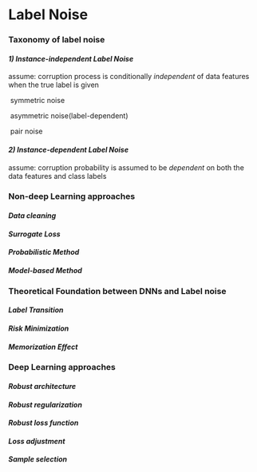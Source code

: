 # Label  Noise

### Taxonomy of label noise

#### *1) **Instance-independent Label Noise***

assume:  corruption process is conditionally *independent* of data features when the true label is given

​	symmetric noise

​	asymmetric noise(label-dependent)

​	pair noise

#### *2) **Instance-dependent Label Noise***

assume: corruption probability is assumed to be *dependent* on both the data features and class labels 



### Non-deep Learning approaches

#### *Data cleaning*

#### *Surrogate Loss*

#### *Probabilistic Method*

#### *Model-based Method*



### Theoretical Foundation between DNNs and Label noise

#### *Label Transition*

#### *Risk Minimization*

#### *Memorization Effect*



### Deep Learning approaches

#### *Robust architecture*

#### *Robust regularization*

#### *Robust loss function*

#### *Loss adjustment*

#### *Sample selection*



#### 